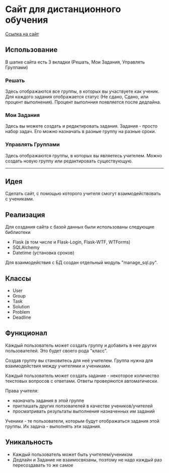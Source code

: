 # Cайт для дистанционного обучения

[Ссылка на сайт](https://distant-learning.herokuapp.com)

## Использование
В шапке сайта есть 3 вкладки (Решать, Мои Задания, Управлять Группами)

### Решать
Здесь отображаются все группы, в которых вы участвуете как ученик. Для каждого задания отображается статус (Не сдано, Сдано, или процент выполнения). Процент выполнния появляется после дедлайна. 

### Мои Задания
Здесь вы можете создать и редактировать задания. Задания - просто набор задач. Его можно назначать в разные группу на разные сроки.

### Управлять Группами
Здесь отображаются группы, в которых вы являетесь учителем. Можно создать новую группу или редактировать существующую.

---

## Идея
Сделать сайт, с помощью которого учителя смогут взаимодействовать с учениками.

## Реализация
Для создания сайта с базой данных были использованы следующие библиотеки
- Flask (в том числе и Flask-Login, Flask-WTF, WTForms)
- SQLAlchemy
- Datetime (установка сроков)

Для взаимодействия с БД создан отдельный модуль "manage_sql.py".

## Классы
- User
- Group
- Task
- Solution
- Problem
- Deadline

## Функционал
Каждый пользователь может создать группу и добавить в нее других пользователей. Это будет своего рода "класс". 

Создав группу вы становитесь для неё учителем. Группа нужна для взаимодействия между учителями и учениками. 

Каждый пользователь может создать задание - некоторое количество текстовых вопросов с ответами. Ответы проверяются автоматически.

Права учителя: 
- назначать задания в этой группе
- приглашать других ползователей в качестве учеников/учителей
- просматривать результаты выполнения назначенных им заданий

Ученики - те пользователи, которым будут отображаться задания этой группы. Их задача - выполнять эти задания.

## Уникальность
- Каждый пользователь может быть учителем/учеником
- Дедлайн и Задание не взаимосвязаны, поэтому не надо каждый раз пересоздавать то же самое
